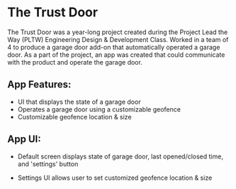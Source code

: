 # The Trust Door

The Trust Door was a year-long project created during the Project Lead the Way (PLTW) Engineering Design & Development Class. Worked in a team of 4 to produce a garage door add-on that automatically operated a garage door.
As a part of the project, an app was created that could communicate with the product and operate the garage door.

## App Features:
* UI that displays the state of a garage door
* Operates a garage door using a customizable geofence
* Customizable geofence location & size

## App UI:
* Default screen displays state of garage door, last opened/closed time, and 'settings' button

* Settings UI allows user to set customized geofence location & size
